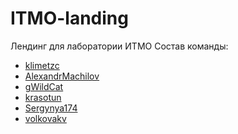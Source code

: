# ITMO-landing
Лендинг для лаборатории ИТМО
Состав команды:
- [klimetzc](https://github.com/klimetzc)
- [AlexandrMachilov](https://github.com/AlexandrMachilov)
- [gWildCat](https://github.com/gWildCat)
- [krasotun](https://github.com/krasotun)
- [Sergynya174](https://github.com/Sergynya174)
- [volkovakv](https://github.com/volkovakv)
